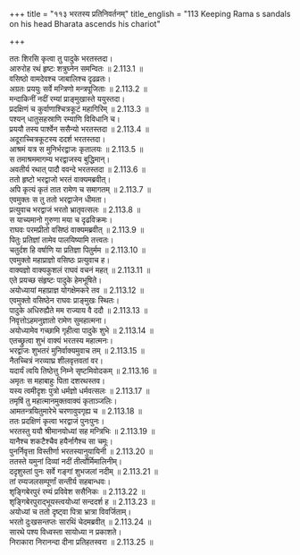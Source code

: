 +++
title = "११३ भरतस्य प्रतिनिवर्तनम्"
title_english = "113 Keeping Rama s sandals on his head Bharata ascends his chariot"

+++

ततः शिरसि कृत्वा तु पादुके भरतस्तदा।  
आरुरोह रथं हृष्टः शत्रुघ्नेन समन्वितः ॥ 2.113.1 ॥   
वसिष्ठो वामदेवश्च जाबालिश्च दृढव्रतः।  
अग्रतः प्रययुः सर्वे मन्त्रिणो मन्त्रपूजिताः ॥ 2.113.2 ॥   
मन्दाकिनीं नदीं रम्यां प्राङ्मुखास्ते ययुस्तदा।  
प्रदक्षिणं च कुर्वाणाश्चित्रकूटं महागिरिम् ॥ 2.113.3 ॥   
पश्यन् धातुसहस्राणि रम्याणि विविधानि च।  
प्रययौ तस्य पार्श्वेन ससैन्यो भरतस्तदा ॥ 2.113.4 ॥   
अदूराच्चित्रकूटस्य ददर्श भरतस्तदा।  
आश्रमं यत्र स मुनिर्भरद्वाजः कृतालयः ॥ 2.113.5 ॥   
स तमाश्रममागम्य भरद्वाजस्य बुद्धिमान्।  
अवतीर्य रथात् पादौ ववन्दे भरतस्तदा ॥ 2.113.6 ॥   
ततो हृष्टो भरद्वाजो भरतं वाक्यमब्रवीत्।  
अपि कृत्यं कृतं तात रामेण च समागतम् ॥ 2.113.7 ॥   
एवमुक्तः स तु ततो भरद्वाजेन धीमता।  
प्रत्युवाच भरद्वाजं भरतो भ्रातृवत्सलः ॥ 2.113.8 ॥   
स याच्यमानो गुरुणा मया च दृढविक्रमः।  
राघवः परमप्रीतो वसिष्ठं वाक्यमब्रवीत् ॥ 2.113.9 ॥   
पितुः प्रतिज्ञां तामेव पालयिष्यामि तत्त्वतः।  
चतुर्दश हि वर्षाणि या प्रतिज्ञा पितुर्मम ॥ 2.113.10 ॥   
एवमुक्तो महाप्राज्ञो वसिष्ठः प्रत्युवाच ह।  
वाक्यज्ञो वाक्यकुशलं राघवं वचनं महत् ॥ 2.113.11 ॥   
एते प्रयच्छ संहृष्टः पादुके हेमभूषिते।  
अयोध्यायां महाप्राज्ञ योगक्षेमकरे तव ॥ 2.113.12 ॥   
एवमुक्तो वसिष्ठेन राघवः प्राङ्मुखः स्थितः।  
पादुके अधिरुह्यैते मम राज्याय वै ददौ ॥ 2.113.13 ॥   
निवृत्तोऽहमनुज्ञातो रामेण सुमहात्मना।  
अयोध्यामेव गच्छामि गृहीत्वा पादुके शुभे ॥ 2.113.14 ॥   
एतच्छ्रुत्वा शुभं वाक्यं भरतस्य महात्मनः।  
भरद्वाजः शुभतरं मुनिर्वाक्यमुवाच तम् ॥ 2.113.15 ॥   
नैतच्चित्रं नरव्याघ्र शीलवृत्तवतां वर।  
यदार्यं त्वयि तिष्ठेत्तु निम्ने सृष्टमिवोदकम् ॥ 2.113.16 ॥   
अमृतः स महाबाहुः पिता दशरथस्तव।  
यस्य त्वमीदृशः पुत्रो धर्मज्ञो धर्मवत्सलः ॥ 2.113.17 ॥   
तमृषिं तु महात्मानमुक्तवाक्यं कृताञ्जलिः।  
आमतन्त्रयितुमारेभे चरणावुपगृह्य च ॥ 2.113.18 ॥   
ततः प्रदक्षिणं कृत्वा भरद्वाजं पुनःपुनः।  
भरतस्तु ययौ श्रीमानयोध्यां सह मन्त्रिभिः ॥ 2.113.19 ॥   
यानैश्च शकटैश्चैव हयैर्नागैश्च सा चमूः।  
पुनर्निवृत्ता विस्तीर्णा भरतस्यानुयायिनी ॥ 2.113.20 ॥   
ततस्ते यमुनां दिव्यां नदीं तीर्त्वोर्मिमालिनीम्।  
ददृशुस्तां पुनः सर्वे गङ्गां शुभजलां नदीम् ॥ 2.113.21 ॥   
तां रम्यजलसम्पूर्णां सन्तीर्य सहबान्धवः।  
शृङ्गिबेरपुरं रम्यं प्रविवेश ससैनिकः ॥ 2.113.22 ॥   
शृङ्गिबेरपुराद्भूयस्त्वयोध्यां सन्ददर्श ह ॥ 2.113.23 ॥   
अयोध्यां च ततो दृष्ट्वा पित्रा भ्रात्रा विवर्जिताम्।  
भरतो दुःखसन्तप्तः सारथिं चेदमब्रवीत् ॥ 2.113.24 ॥   
सारथे पश्य विध्वस्ता सायोध्या न प्रकाशते।  
निराकारा निरानन्दा दीना प्रतिहतस्वरा ॥ 2.113.25 ॥   
